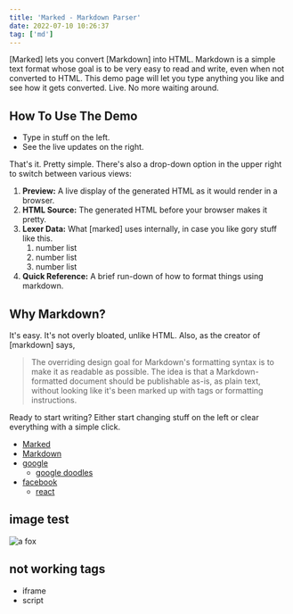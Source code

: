```yaml
---
title: 'Marked - Markdown Parser'
date: 2022-07-10 10:26:37
tag: ['md']
---
```


[Marked] lets you convert [Markdown] into HTML. Markdown is a simple text format whose goal is to be very easy to read and write, even when not converted to HTML. This demo page will let you type anything you like and see how it gets converted. Live. No more waiting around.

## How To Use The Demo

- Type in stuff on the left.
- See the live updates on the right.

That's it. Pretty simple. There's also a drop-down option in the upper right to switch between various views:

1. **Preview:** A live display of the generated HTML as it would render in a browser.
2. **HTML Source:** The generated HTML before your browser makes it pretty.
3. **Lexer Data:** What [marked] uses internally, in case you like gory stuff like this.
   1. number list
   2. number list
   3. number list
4. **Quick Reference:** A brief run-down of how to format things using markdown.

## Why Markdown?

It's easy. It's not overly bloated, unlike HTML. Also, as the creator of [markdown] says,

> The overriding design goal for Markdown's
> formatting syntax is to make it as readable
> as possible. The idea is that a
> Markdown-formatted document should be
> publishable as-is, as plain text, without
> looking like it's been marked up with tags
> or formatting instructions.

Ready to start writing? Either start changing stuff on the left or
clear everything with a simple click.

- [Marked](https://github.com/markedjs/marked/)
- [Markdown](http://daringfireball.net/projects/markdown/)
- [google](https://www.google.com)
  - [google doodles](https://www.google.com/doodles)
- [facebook](https://www.facebook.com)
  - [react](https://reactjs.org/)

## image test

![a fox](/2022/hello-world/fox.jpg)

## not working tags

- iframe
- script
